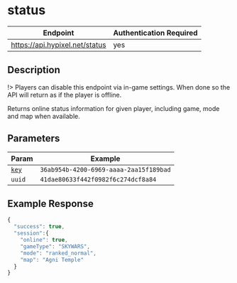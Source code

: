 # status

| Endpoint | Authentication Required |
| --- | --- |
| https://api.hypixel.net/status | yes |

## Description

!> Players can disable this endpoint via in-game settings. When done so the API will return as if the player is offline.

Returns online status information for given player, including game, mode and map when available.

## Parameters

| Param | Example |
| --- | --- |
| [`key`](README.md#api-key) | `36ab954b-4200-6969-aaaa-2aa15f189bad` |
| `uuid` | `41dae80633f442f0982f6c274dcf8a84` |

## Example Response
```js
{
  "success": true,
  "session":{
    "online": true,
    "gameType": "SKYWARS",
    "mode": "ranked_normal",
    "map": "Agni Temple"
  }
}
```
